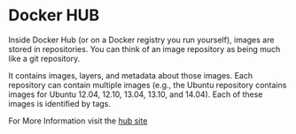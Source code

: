 # Docker HUB

Inside Docker Hub (or on a Docker registry you run yourself), images are stored in repositories. You can think of an image repository as being much like a git repository. 

It contains images, layers, and metadata about those images. Each repository can contain multiple images (e.g., the Ubuntu repository contains images for Ubuntu 12.04, 12.10, 13.04, 13.10, and 14.04). Each of these images is identified by tags.

For More Information visit the [hub site](https://hub.docker.com/)